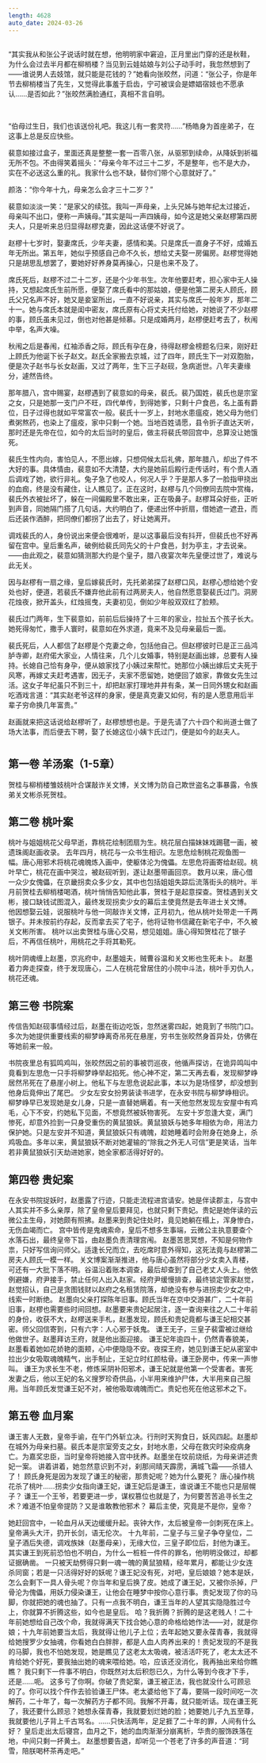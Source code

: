 ```yaml
---
length: 4628
auto_date: 2024-03-26
---
```


##

“其实我从和张公子说话时就在想，他明明家中窘迫，正月里出门穿的还是秋鞋，为什么会过去半月都在柳梢楼？当见到云娃姑娘与刘公子动手时，我忽然想到了——谁说男人去妓馆，就只能是花钱的？”她看向张皎然，问道：“张公子，你是年节去柳梢楼当了先生，又觉得此事羞于启齿，宁可被误会是嫖娼宿妓也不愿承认……是否如此？”张皎然满脸通红，真相不言自明。

<br>

“伯母过生日，我们也该送份礼吧。我这儿有一套灵符……”杨皓身为首座弟子，在这事上总是反应快些。

裴意如接过盒子，里面还真是整整一套一百零八张，从驱邪到续命，从降妖到祈福无所不包。不由得笑着摇头：“母亲今年不过三十二岁，不是整年，也不是大办，实在不必送这么重的礼。我家什么也不缺，替你们带个心意就好了。”

颜洛：“你今年十九，母亲怎么会才三十二岁？”

裴意如淡淡一笑：“是家父的续弦。我叫一声母亲，上头兄姊与她年纪太过接近，母亲叫不出口，便称一声姨母。”其实是叫一声四姨母，如今这是她父亲赵樛第四房夫人，只是听来总归显得赵樛克妻，因此这话便不好说了。

赵樛十七岁时，娶妻席氏，少年夫妻，感情和美。只是席氏一直身子不好，成婚五年无所出。第五年，她似乎预感自己命不久长，想给丈夫娶一房偏房。赵樛觉得她只是胡思乱想罢了，要她好好养身莫再操心，只是也来不及了。

席氏死后，赵樛不过二十二岁，还是个少年书生。次年他要赶考，担心家中无人操持，又想起席氏生前所愿，便娶了席氏看中的那姑娘，便是他第二房夫人顾氏，顾氏父兄名声不好，她又是妾室所出，一直不好说亲，其实与席氏一般年岁，那年二十一。她与席氏本就是闺中密友，席氏原有心将丈夫托付给她，对她说了不少赵樛的事，顾氏虽未见过，倒也对他甚是倾慕。只是成婚两月，赵樛便赶考去了，秋闱中举，名声大噪。

秋闱之后是春闱，红袖添香之际，顾氏有孕在身，待得赵樛金榜题名归来，刚好赶上顾氏为他诞下长子赵文。赵氏全家搬去京城，过了四年，顾氏生下一对双胞胎，便是次子赵书与长女赵画，又过了两年，生下三子赵砚，急病逝世。八年夫妻缘分，遽然告终。

那年腊八，宫中赐宴，赵樛遇到了裴意如的母亲，裴氏。裴乃国姓，裴氏也是宗室之女，只是她那一支门户不旺，四代单传，到得她爹，只剩十户食邑，名上虽有爵位，日子过得也就如平常富农一般。裴氏十一岁上，封地水患瘟疫，她父母为他们煮粥熬药，也染上了瘟疫，家中只剩一个她。当地百姓请愿，县令折子直达天听，那时还是先帝在位，如今的太后当时的皇后，做主将裴氏带回宫中，总算没让她饿死。

裴氏生性内向，害怕见人，不愿出嫁，只想伺候太后礼佛，那年腊八，却出了件不大好的事。具体情由，裴意如不大清楚，大约是她前后殿行走传话时，有个贵人酒后调戏了她，欲行非礼。兔子急了也咬人，何况人乎？于是那人多了一脸指甲挠出的血痂，终是没有藏住，让人瞧见了。正在这时，赵樛与几个同僚同去院中赏梅，裴氏外衣被扯坏了，躲在一间偏殿里不敢出来，正在吸鼻子。赵樛耳朵好些，正听到声音，同她隔门搭了几句话，大约明白了，便递出怀中折扇，借她遮一遮丑，而后还装作酒醉，把同僚们都拐了出去了，好让她离开。

调戏裴氏的人，身份说出来便会很难听，是以这事最后没有抖开，但裴氏也不好再留在宫中。皇后重名声，破例给裴氏同先父的十户食邑，封为亭主，才去说亲。——由此观之，裴意如猜测那大约是个皇子，腊八夜宴次年先皇便过世了，难说与此无关。

因与赵樛有一扇之缘，皇后嫁裴氏时，先托弟弟探了赵樛口风，赵樛心想给她个安处也好，便道，若裴氏不嫌弃他此前有过两房夫人，他自然愿意娶裴氏过门。洞房花烛夜，掀开盖头，红烛摇曳，夫妻初见，倒如少年般双双红了脸颊。

裴氏过门两年，生下裴意如，前前后后操持了十三年的家业，拉扯五个孩子长大。她死得匆忙，撒手人寰时，裴意如在外求道，竟来不及见母亲最后一面。

裴氏死后，人人都信了赵樛是个克妻之命，包括他自己。但赵樛彼时已是正三品鸿胪寺卿，赵府偌大家业，人情往来，几个儿女婚事，特别是赵画出嫁，总要有人操持。长媳自己恰有身孕，便从娘家找了小姨过来帮忙。她那位小姨出嫁后丈夫死于风寒，再嫁丈夫赶考遇害，因无子，夫家不愿留她，她便回了娘家，靠做女先生过活。这女子年纪虽只不到三十，却把赵家打理地井井有条，某一日同外甥女和赵画吃酒戏言道：“其实赵老爷这样的身家，便是真克妻又如何，有的是人愿意用后半辈子穷命换几年富贵。”

赵画就来把这话说给赵樛听了，赵樛想想也是。于是先请了六十四个和尚道士做了场大法事，而后便去下聘，娶了长媳这位小姨卞氏过门，便是如今的赵夫人。

#

## 第一卷 羊汤案（1-5章）

贺桂与柳梢楼雏妓桃叶合谋敲诈关文博，关文博为防自己欺世盗名之事暴露，令族弟关文彬杀死贺桂。

## 第二卷 桃叶案

桃叶与姐姐桃花父母早逝，靠桃花绘制团扇为生。桃花层白描妹妹戏踢毽一画，被遗珠阁赵画收录。
去年四月，桃花与一众书生相识。左思危绘制桃花观鱼图一幅。唐心用邪术将桃花魂魄炼入画中，使躯体沦为傀儡。左思危将画寄给赵砚。桃叶早亡，桃花在画中哭泣，被赵砚听到，遂让赵墨带画回京。
数月以来，唐心借一众少女傀儡，在京畿拐卖众多少女，其中也包括姐姐失踪后流落街头的桃叶。半月前贺桂去柳梢楼喝酒，桃叶悄悄告知他此事，贺桂于是起意探查。贺桂遇到关文彬，接口缺钱试图混入，最终发现拐卖少女的幕后主使竟然是去年进士关文博。
他因想娶云娃，说服桃叶与他一同敲诈关文博，正月初九，他从桃叶处带走一千两银子。并未按前约存起，反而拿去买了宅子，他将证物书信藏在新宅子中，不久被关文彬所害。
桃叶以出卖贺桂与唐心交易，想见姐姐。唐心得知贺桂花了银子后，不再信任桃叶，用桃花之手将其勒死。

桃叶阴魂缠上赵墨，京兆府中，赵墨姐夫，贼曹谷温和关文彬也生死未卜。
赵墨着力奔走探查，终于发现唐心，二人在桃花曾居住的小院中斗法，桃叶手刃仇人，桃花还魂。

## 第三卷 书院案

传信告知赵砚事情经过后，赵墨在街边吃饭，忽然迷雾四起，她竟到了书院门口。
多次为她提供重要线索的柳梦峥离奇吊死在悬崖，穷书生张皎然身首异处，仿佛在等她前来一般。

书院夜里总有狐鸣鸡叫，张皎然因之前的事被罚巡夜，他循声探访，在诡异鸣叫中竟看到左思危一只手将柳梦峥举起掐死。他心神不定，第二天再去看，发现柳梦峥居然吊死在了悬崖小树上。他私下与左思危说起此事，本以为是场怪梦，却没想到他身后竟伸出了尾巴。
少女左安女扮男装读书进学，在永安书院与柳梦峥相识。柳梦峥早已发现她是女儿身，只是一直替她瞒着。有一天他忽然发现左安屋中有鸡毛，心下不安，约她私下见面，不想竟然被妖物害死。
左安十岁忽逢大变，满门惨死，却意外捡到一只身受重伤的黄鼠狼妖。黄鼠狼妖与她多年相依为命，用法力保护她。只是左安并不知道，黄鼠狼妖只有魂魄，趁她睡着时会附身在她身上，杀鸡吸血。多年以来，黄鼠狼妖不断对她灌输的“除我之外无人可信”更是笑话，当年若非黄鼠狼妖引天劫进她家，她全家都活得好好的。

## 第四卷 贵妃案

在永安书院捉妖时，赵墨露了行迹，只能走流程进宫请安。她是伴读郡主，与宫中人其实并不多么亲厚，除了皇帝皇后要拜见，也就只剩下贵妃。贵妃是她伴读的云微公主生母，对她颇有照拂。赵墨来到贵妃住处时，竟见她躺在榻上，浑身惨白，无伤血竭而亡。
宫中皆传是鬼魂索命，皇后不想多生事端，云微公主执意要查个水落石出，最终皇帝下旨，由赵墨负责清理宫闱。
赵墨苦思冥想，不知是何物作祟，只好写信询问师父。适逢长兄而立，去吃席时意外得知，这死法竟与赵樛第二房夫人顾氏一模一样。
关文博案渐渐推进，他与唐心虽然将部分少女卖入青楼，可还有一大批下落不明。谷温沿着账本调查，最后却查到了自己老丈人头上。他依例避嫌，府尹接手，禁止任何人出入赵家。经府尹缓慢排查，最终锁定管家赵觉，赵觉招认，自己是贪图钱财以赵府之名租赁院落，却绝没有参与进拐卖少女之中，线索一时断绝。
赵墨向父亲打探陈年旧事。顾氏当年在京中交游甚广，二十年前旧事，赵樛也需要些时间回想。赵墨要来贵妃起居注，逐一查询来往之人二十年前的身份，收获不大，赵樛送来手札，赵墨发现，顾氏和贵妃竟都与谦王妃相交甚密。师父回信寄到，只有六字：人心邪于妖鬼。
谦王无子，三皇子裴雷被过继给他做世子。赵墨拜访王府，就是他出面迎接。
谦王妃年逾四十，仍然青春貌美，赵墨看着她如花娇艳的面颊，心中便隐隐不安。夜探王府，她见到谦王妃从密室中拉出少女吸取魂魄精气，出手制止，王妃立时红颜枯骨。谦王卧房中，传来一声惨叫。
谦王为求长生不老，修炼采阴补阳邪术，谦王妃就是他第一个受害者。害死发妻之后，他以王妃的名义搜罗珍奇供品，小半用来维护尸体，大半用来自己服用。当年顾氏发觉谦王妃不对，被他吸取魂魄而亡。贵妃也死在他这邪术之下。

## 第五卷 血月案

谦王害人无数，皇帝手谕，在午门外斩立决。行刑时天狗食日，妖风四起。赵墨却在城外为母亲扫墓。裴氏本是宗室旁支之女，封地水患，父母在救灾时染疫病身亡。为嘉奖忠臣，当时皇帝将她接入宫中抚养。赵墨坐在坟前烧纸，为母亲讲述贵妃一案。
讲着讲着，她忽然意识到不对，刹那间晴天霹雳，满城飞霜——杀错人了！
顾氏身死是因为发现了谦王的秘密，那贵妃呢？她为什么要死？
唐心操作桃花杀了桃叶……拐卖少女指向谦王妃，谦王妃后是谦王，谁说谦王不能也只是层幌子？
谦王一个王爷，若要更进一步，谋权篡位也就是了，为何要苦苦追寻长生之术？难道不怕皇帝提防？又是谁敢教他邪术？
幕后主使，究竟是不是你，皇帝？

她赶回宫中，一轮血月从天边缓缓升起。丧钟大作，太后被皇帝一剑刺死在床上。皇帝满头大汗，扔开长剑，语无伦次。
十九年前，二皇子与三皇子争夺皇位，二皇子酒后失德，调戏族妹（赵墨母亲），无缘大位，三皇子即位后，封他为谦王。其实谦王到死前恐怕也不明白，为什么一桩桩一件件的罪名，他明明没做过，却都证据确凿。
一只被天劫劈得只剩一魂一魄的黄鼠狼精，经年累月，都能让少女连杀同窗；若是一只活得好好的妖呢？谦王妃没有死，对吧，皇后娘娘？她本是妖，怎么会剩下一具人骨头呢？你当年和皇后换了皮。她成了谦王妃，又被你杀掉，尸骨沦为傀儡，用妖力侵染谦王，让他会在睡梦中按你心意行事。贵妃发现了你的马脚，你就把她的魂也抽了。只有一点我不明白，谦王当年的人望其实隐隐胜过今上，你就算不折腾这些，如今也是皇后。
哈？我折腾？折腾的是这老贱人！二十年前她想给自己改个命，我就得满天下找合她心意的命格给她作法——对，就是你娘；十九年前她要当太后，我就得让他儿子上位；去年起她又要永葆青春，我就得给她搜罗少女抽魂，你看她白白胖胖，都是人血人肉养出来的！贵妃发现的不是我的马脚，我也不怕她发现，她是瞧见了这老太太吸魂，被活活吓死了，老太太还不肯给她个好死，要我抽出她的魂来喂给她。哈，应该还没消化，我再抽出来给你瞧瞧？
我只剩下一件事不明白，你既然对太后积怨已久，为什么等到今夜才下手，还是……呃。
这多亏了你啊。你破了贵妃案，谦王被正法，我也就没什么可顾忌的了。你可以找个仵作去验验谦王尸体。老太婆给他下了毒，要隔一段时间吃一次解药，二十年了，每一次解药方子都不同。我解不开毒，就只能听话。现在谦王死了，我还要什么顾忌？她想永葆青春，我就要划烂她的脸；她要她儿子九五至尊，我就要他儿子背上千古骂名。……只快活两年，足足捱了二十年的罪，人间有什么好？
皇后走出太后寝宫，血月之下，她的血肉渐渐分崩离析，华贵的服饰跌落在地，中间只剩一抔黄土。
赵墨想要告退，却听见一个苍老了许多的声音道：“珂雪，陪朕喝杯茶再走吧。”

